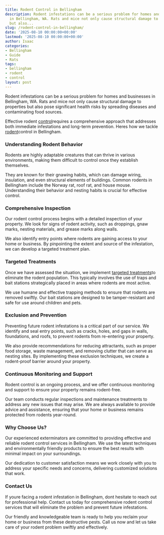 ```yaml
---
title: Rodent Control in Bellingham
description: Rodent infestations can be a serious problem for homes and businesses
  in Bellingham, WA. Rats and mice not only cause structural damage to properties
  but also...
slug: /rodent-control-in-bellingham/
date: '2025-08-10 00:00:00+00:00'
lastmod: '2025-08-10 00:00:00+00:00'
author: Isaac
categories:
- Bellingham
- Guide
- Rats
tags:
- bellingham
- rodent
- control
layout: post
---
```

Rodent infestations can be a serious problem for homes and businesses in Bellingham, WA. Rats and mice not only cause structural damage to properties but also pose significant health risks by spreading diseases and contaminating food sources.

Effective rodent [control](https://pestpolicy.com/rodent-control-in-bellevue/)requires a comprehensive approach that addresses both immediate infestations and long-term prevention. Heres how we tackle [rodent](https://pestpolicy.com/rodent-control-in-eugene/)control in Bellingham.

###  Understanding Rodent Behavior

Rodents are highly adaptable creatures that can thrive in various environments, making them difficult to control once they establish themselves.

They are known for their gnawing habits, which can damage wiring, insulation, and even structural elements of buildings. Common rodents in Bellingham include the Norway rat, roof rat, and house mouse. Understanding their behavior and nesting habits is crucial for effective control.

###  Comprehensive Inspection

Our rodent control process begins with a detailed inspection of your property. We look for signs of rodent activity, such as droppings, gnaw marks, nesting materials, and grease marks along walls.

We also identify entry points where rodents are gaining access to your home or business. By pinpointing the extent and source of the infestation, we can develop a targeted treatment plan.

###  Targeted Treatments

Once we have assessed the situation, we implement [targeted treatments](https://pestpolicy.com/best-rat-poison/)to eliminate the rodent population. This typically involves the use of traps and bait stations strategically placed in areas where rodents are most active.

We use humane and effective trapping methods to ensure that rodents are removed swiftly. Our bait stations are designed to be tamper-resistant and safe for use around children and pets.

###  Exclusion and Prevention

Preventing future rodent infestations is a critical part of our service. We identify and seal entry points, such as cracks, holes, and gaps in walls, foundations, and roofs, to prevent rodents from re-entering your property.

We also provide recommendations for reducing attractants, such as proper food storage, waste management, and removing clutter that can serve as nesting sites. By implementing these exclusion techniques, we create a rodent-proof barrier around your property.

###  Continuous Monitoring and Support

Rodent control is an ongoing process, and we offer continuous monitoring and support to ensure your property remains rodent-free.

Our team conducts regular inspections and maintenance treatments to address any new issues that may arise. We are always available to provide advice and assistance, ensuring that your home or business remains protected from rodents year-round.

###  Why Choose Us?

Our experienced exterminators are committed to providing effective and reliable rodent control services in Bellingham. We use the latest techniques and environmentally friendly products to ensure the best results with minimal impact on your surroundings.

Our dedication to customer satisfaction means we work closely with you to address your specific needs and concerns, delivering customized solutions that work.

###  Contact Us

If youre facing a rodent infestation in Bellingham, dont hesitate to reach out for professional help. Contact us today for comprehensive rodent control services that will eliminate the problem and prevent future infestations.

Our friendly and knowledgeable team is ready to help you reclaim your home or business from these destructive pests. Call us now and let us take care of your rodent problem swiftly and effectively.